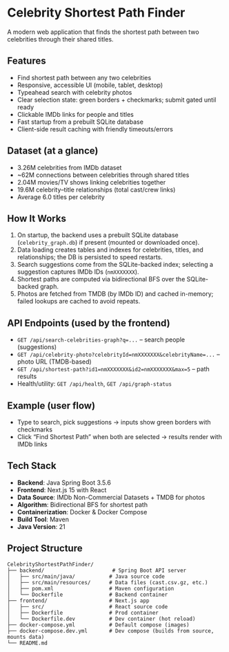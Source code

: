 # Celebrity Shortest Path Finder

A modern web application that finds the shortest path between two celebrities through their shared titles.

## Features

- Find shortest path between any two celebrities
- Responsive, accessible UI (mobile, tablet, desktop)
- Typeahead search with celebrity photos
- Clear selection state: green borders + checkmarks; submit gated until ready
- Clickable IMDb links for people and titles
- Fast startup from a prebuilt SQLite database
- Client-side result caching with friendly timeouts/errors

## Dataset (at a glance)

- 3.26M celebrities from IMDb dataset
- ~62M connections between celebrities through shared titles
- 2.04M movies/TV shows linking celebrities together
- 19.6M celebrity–title relationships (total cast/crew links)
- Average 6.0 titles per celebrity

## How It Works

1. On startup, the backend uses a prebuilt SQLite database (`celebrity_graph.db`) if present (mounted or downloaded once).
2. Data loading creates tables and indexes for celebrities, titles, and relationships; the DB is persisted to speed restarts.
3. Search suggestions come from the SQLite-backed index; selecting a suggestion captures IMDb IDs (`nmXXXXXXX`).
4. Shortest paths are computed via bidirectional BFS over the SQLite-backed graph.
5. Photos are fetched from TMDB (by IMDb ID) and cached in-memory; failed lookups are cached to avoid repeats.

## API Endpoints (used by the frontend)

- `GET /api/search-celebrities-graph?q=...` – search people (suggestions)
- `GET /api/celebrity-photo?celebrityId=nmXXXXXXX&celebrityName=...` – photo URL (TMDB-based)
- `GET /api/shortest-path?id1=nmXXXXXXX&id2=nmXXXXXXX&max=5` – path results
- Health/utility: `GET /api/health`, `GET /api/graph-status`

## Example (user flow)

- Type to search, pick suggestions → inputs show green borders with checkmarks
- Click “Find Shortest Path” when both are selected → results render with IMDb links

## Tech Stack

- **Backend**: Java Spring Boot 3.5.6
- **Frontend**: Next.js 15 with React
- **Data Source**: IMDb Non-Commercial Datasets + TMDB for photos
- **Algorithm**: Bidirectional BFS for shortest path
- **Containerization**: Docker & Docker Compose
- **Build Tool**: Maven
- **Java Version**: 21

## Project Structure

```
CelebrityShortestPathFinder/
├── backend/                      # Spring Boot API server
│   ├── src/main/java/           # Java source code
│   ├── src/main/resources/      # Data files (cast.csv.gz, etc.)
│   ├── pom.xml                  # Maven configuration
│   └── Dockerfile               # Backend container
├── frontend/                    # Next.js app
│   ├── src/                     # React source code
│   ├── Dockerfile               # Prod container
│   └── Dockerfile.dev           # Dev container (hot reload)
├── docker-compose.yml           # Default compose (images)
├── docker-compose.dev.yml       # Dev compose (builds from source, mounts data)
└── README.md
```